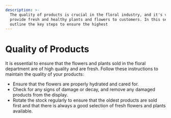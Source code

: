 ```yaml
---
description: >-
  The quality of products is crucial in the floral industry, and it's vital to
  provide fresh and healthy plants and flowers to customers. In this section, we
  outline the key steps to ensure the highest
---
```


# Quality of Products

It is essential to ensure that the flowers and plants sold in the floral department are of high quality and are fresh. Follow these instructions to maintain the quality of your products:

* Ensure that the flowers are properly hydrated and cared for.
* Check for any signs of damage or decay, and remove any damaged products from the display.
* Rotate the stock regularly to ensure that the oldest products are sold first and that there is always a good selection of fresh flowers and plants available.
